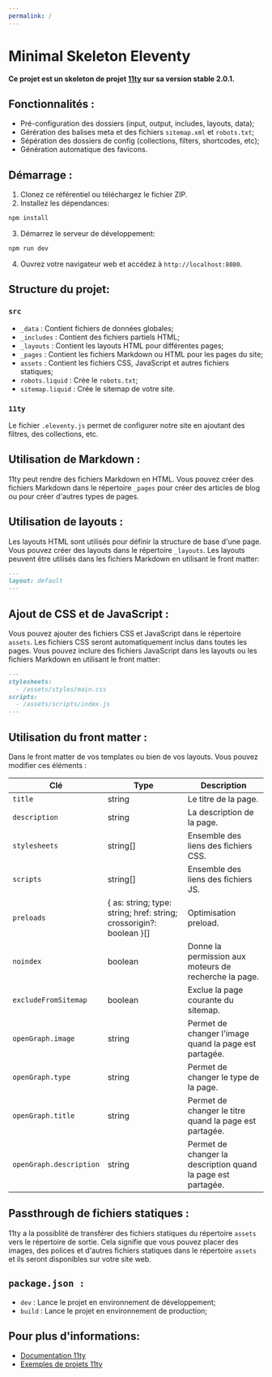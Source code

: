 ```yaml
---
permalink: /
---
```


# Minimal Skeleton Eleventy

**Ce projet est un skeleton de projet [11ty](https://www.11ty.dev/) sur sa version stable 2.0.1.**

## Fonctionnalités :

- Pré-configuration des dossiers (input, output, includes, layouts, data);
- Gérération des balises meta et des fichiers `sitemap.xml` et `robots.txt`;
- Sépération des dossiers de config (collections, filters, shortcodes, etc);
- Génération automatique des favicons.

## Démarrage :

1. Clonez ce référentiel ou téléchargez le fichier ZIP.
2. Installez les dépendances:

```bash
npm install
```

3. Démarrez le serveur de développement:

```bash
npm run dev
```

4. Ouvrez votre navigateur web et accédez à `http://localhost:8080`.

## Structure du projet:

### `src`

- `_data` : Contient fichiers de données globales;
- `_includes` : Contient des fichiers partiels HTML;
- `_layouts` : Contient les layouts HTML pour différentes pages;
- `_pages` : Contient les fichiers Markdown ou HTML pour les pages du site;
- `assets` : Contient les fichiers CSS, JavaScript et autres fichiers statiques;
- `robots.liquid` : Crée le `robots.txt`;
- `sitemap.liquid` : Crée le sitemap de votre site.

### `11ty`

Le fichier `.eleventy.js` permet de configurer notre site en ajoutant des filtres, des collections, etc.

## Utilisation de Markdown :

11ty peut rendre des fichiers Markdown en HTML. Vous pouvez créer des fichiers Markdown dans le répertoire `_pages` pour créer des articles de blog ou pour créer d'autres types de pages.

## Utilisation de layouts :

Les layouts HTML sont utilisés pour définir la structure de base d'une page. Vous pouvez créer des layouts dans le répertoire `_layouts`. Les layouts peuvent être utilisés dans les fichiers Markdown en utilisant le front matter:

```markdown
---
layout: default
---
```

## Ajout de CSS et de JavaScript :

Vous pouvez ajouter des fichiers CSS et JavaScript dans le répertoire `assets`. Les fichiers CSS seront automatiquement inclus dans toutes les pages. Vous pouvez inclure des fichiers JavaScript dans les layouts ou les fichiers Markdown en utilisant le front matter:

```markdown
---
stylesheets:
  - /assets/styles/main.css
scripts:
  - /assets/scripts/index.js
---
```

## Utilisation du front matter :

Dans le front matter de vos templates ou bien de vos layouts. Vous pouvez modifier ces éléments :

| **Clé**                 | **Type**                                                            | **Description**                                              |
| ----------------------- | ------------------------------------------------------------------- | ------------------------------------------------------------ |
| `title`                 | string                                                              | Le titre de la page.                                         |
| `description`           | string                                                              | La description de la page.                                   |
| `stylesheets`           | string[]                                                            | Ensemble des liens des fichiers CSS.                         |
| `scripts`               | string[]                                                            | Ensemble des liens des fichiers JS.                          |
| `preloads`              | { as: string; type: string; href: string; crossorigin?: boolean }[] | Optimisation preload.                                        |
| `noindex`               | boolean                                                             | Donne la permission aux moteurs de recherche la page.        |
| `excludeFromSitemap`    | boolean                                                             | Exclue la page courante du sitemap.                          |
| `openGraph.image`       | string                                                              | Permet de changer l'image quand la page est partagée.        |
| `openGraph.type`        | string                                                              | Permet de changer le type de la page.                        |
| `openGraph.title`       | string                                                              | Permet de changer le titre quand la page est partagée.       |
| `openGraph.description` | string                                                              | Permet de changer la description quand la page est partagée. |

## Passthrough de fichiers statiques :

11ty a la possiblité de transférer des fichiers statiques du répertoire `assets` vers le répertoire de sortie. Cela signifie que vous pouvez placer des images, des polices et d'autres fichiers statiques dans le répertoire `assets` et ils seront disponibles sur votre site web.

## `package.json :`

- `dev` : Lance le projet en environnement de développement;
- `build` : Lance le projet en environnement de production;

## Pour plus d'informations:

- [Documentation 11ty](https://www.11ty.dev/docs/local-installation/)
- [Exemples de projets 11ty](https://github.com/11ty)

